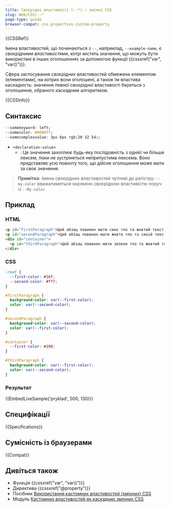 ```yaml
---
title: Своєрідні властивості (--*) – змінні CSS
slug: Web/CSS/--*
page-type: guide
browser-compat: css.properties.custom-property
---
```


{{CSSRef}}

Імена властивостей, що починаються з `--`, наприклад, `--example-name`, є _своєрідними властивостями_, котрі містять значення, що можуть бути використані в інших оголошеннях за допомогою функції {{cssxref("var", "var()")}}.

Сфера застосування своєрідних властивостей обмежена елементом (елементами), на котрих вони оголошені, а також їм властива каскадність: значення певної своєрідної властивості береться з оголошення, обраного каскадним алгоритмом.

{{CSSInfo}}

## Синтаксис

```css
--somekeyword: left;
--somecolor: #0000ff;
--somecomplexvalue: 3px 6px rgb(20 32 54);
```

- `<declaration-value>`
  - : Це значення захоплює будь-яку послідовність з однієї чи більше лексем, поки не зустрінеться неприпустима лексема. Воно представляє усю повноту того, що дійсне оголошення може мати за своє значення.

> **Примітка:** Імена своєрідних властивостей чутливі до регістру: `--my-color` вважатиметься окремою своєрідною властивістю поруч із `--My-color`.

## Приклад

### HTML

```html
<p id="firstParagraph">Цей абзац повинен мати синє тло та жовтий текст.</p>
<p id="secondParagraph">Цей абзац повинен мати жовте тло та синій текст.</p>
<div id="container">
  <p id="thirdParagraph">Цей абзац повинен мати зелене тло та жовтий текст.</p>
</div>
```

### CSS

```css
:root {
  --first-color: #16f;
  --second-color: #ff7;
}

#firstParagraph {
  background-color: var(--first-color);
  color: var(--second-color);
}

#secondParagraph {
  background-color: var(--second-color);
  color: var(--first-color);
}

#container {
  --first-color: #290;
}

#thirdParagraph {
  background-color: var(--first-color);
  color: var(--second-color);
}
```

### Результат

{{EmbedLiveSample('pryklad', 500, 130)}}

## Специфікації

{{Specifications}}

## Сумісність із браузерами

{{Compat}}

## Дивіться також

- Функція {{cssxref("var", "var()")}}
- Директива {{cssxref("@property")}}
- Посібник [Використання кастомних властивостей (змінних) CSS](/uk/docs/Web/CSS/Using_CSS_custom_properties)
- Модуль [Кастомних властивостей як каскадних змінних CSS](/uk/docs/Web/CSS/CSS_cascading_variables)
